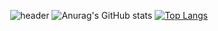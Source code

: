 <div align="center">
  
  ![header](https://capsule-render.vercel.app/api?type=waving&color=auto&height=330&section=header&text=Kim%20Haena&fontSize=90&animation=fadeIn)
  ![Anurag's GitHub stats](https://github-readme-stats.vercel.app/api?username=kimhn0605&show_icons=true&theme=radical)
  [![Top Langs](https://github-readme-stats.vercel.app/api/top-langs/?username=kimhn0605&layout=compact)](https://github.com/anuraghazra/github-readme-stats)

  </div
